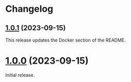 # Changelog



## [1.0.1](https://github.com/coatyio/transaction-network-connector/compare/v1.0.0...v1.0.1) (2023-09-15)

This release updates the Docker section of the README.

# [1.0.0](https://github.com/coatyio/transaction-network-connector/compare/v0.9.0...v1.0.0) (2023-09-15)

Initial release.